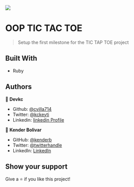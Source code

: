 ![](https://img.shields.io/badge/Microverse-blueviolet)

# OOP TIC TAC TOE

> Setup the first milestone for the TIC TAP TOE project


## Built With

- Ruby



## Authors

👤 **Devkc**

- Github: [@cvilla714](https://github.com/cvilla714)
- Twitter: [@kckeyti](https://twitter.com/kckeyti)
- Linkedin: [linkedin Profile](https://www.linkedin.com/in/cosmel-villalobos-1900531aa/)


👤 **Kender Bolivar**

- GitHub: [@kenderb](https://github.com/ken)
- Twitter: [@twitterhandle](https://twitter.com/KBTarts )
- LinkedIn: [LinkedIn](https://www.linkedin.com/in/kender-bolivar-1736086b/ )


## Show your support

Give a ⭐️ if you like this project!
